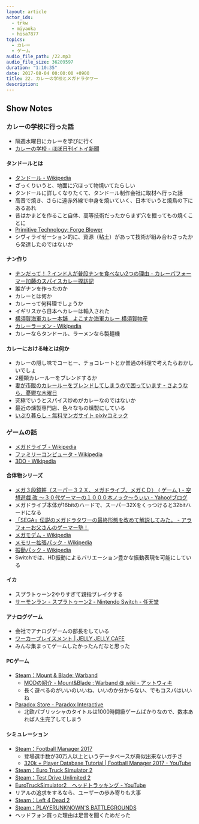 ```yaml
---
layout: article
actor_ids:
  - trkw
  - miyaoka
  - hisa7877
topics:
  - カレー
  - ゲーム
audio_file_path: /22.mp3
audio_file_size: 36209597
duration: "1:10:35"
date: 2017-08-04 00:00:00 +0900
title: 22. カレーの学校とメガドラタワー
description:
---
```


## Show Notes

### カレーの学校に行った話
- 隔週水曜日にカレーを学びに行く
- [カレーの学校 - ほぼ日刊イトイ新聞](http://www.1101.com/curryschool/index.html)

#### タンドールとは
- [タンドール - Wikipedia](https://ja.wikipedia.org/wiki/%E3%82%BF%E3%83%B3%E3%83%89%E3%83%BC%E3%83%AB)
- ざっくりいうと、地面に穴ほって物焼いてたらしい
- タンドールに詳しくなりたくて、タンドール制作会社に取材へ行った話
- 高音で焼き、さらに遠赤外線で中身を焼いていく、日本でいうと焼鳥の下にあるあれ
- 昔はかまどを作ること自体、高等技術だったからまず穴を掘ってもの焼くことに
- [Primitive Technology: Forge Blower](https://www.youtube.com/watch?v=VVV4xeWBIxE)
- シヴィライゼーション的に、資源（粘土）があって技術が組み合わさったから発達したのではないか

#### ナン作り
- [ナンだって！？インド人が普段ナンを食べない2つの理由 - カレーパフォーマー加藤のスパイスカレー探訪記](http://spicecurryevent.hatenablog.com/entry/2015/01/14/115000)
- 誰がナンを作ったのか
- カレーとは何か
- カレーって何料理でしょうか
- イギリスから日本へカレーは輸入された
- [横須賀海軍カレー本舗　よこすか海軍カレー 横須賀物産](http://yokosuka-curry.com/curry/what.html)
- [カレーラーメン - Wikipedia](https://ja.wikipedia.org/wiki/%E3%82%AB%E3%83%AC%E3%83%BC%E3%83%A9%E3%83%BC%E3%83%A1%E3%83%B3)
- カレーならタンドール、ラーメンなら製麺機

#### カレーにおける味とは何か
- カレーの隠し味でコーヒー、チョコレートとか普通の料理で考えたらおかしいでしょ
- 2種類カレールーをブレンドするか
- [妻が市販のカレールーをブレンドしてしまうので困っています - さようなら、憂鬱な木曜日](http://www.goodbyebluethursday.com/entry/curry)
- 究極でいうとスパイス炒めがカレーなのではないか
- 最近の燻製専門店、色々なもの燻製にしている
- [いぶり暮らし - 無料マンガサイト pixivコミック](https://comic.pixiv.net/works/1154)

### ゲームの話
- [メガドライブ - Wikipedia](https://ja.wikipedia.org/wiki/%E3%83%A1%E3%82%AC%E3%83%89%E3%83%A9%E3%82%A4%E3%83%96)
- [ファミリーコンピュータ - Wikipedia](https://ja.wikipedia.org/wiki/%E3%83%95%E3%82%A1%E3%83%9F%E3%83%AA%E3%83%BC%E3%82%B3%E3%83%B3%E3%83%94%E3%83%A5%E3%83%BC%E3%82%BF)
- [3DO - Wikipedia](https://ja.wikipedia.org/wiki/3DO)

#### 合体物シリーズ
- [メガ３段鏡餅（スーパー３２Ｘ、メガドライブ、メガＣＤ） ( ゲーム ) - 空想遊戯 改 ～３０代ゲーマーの１０００本ノック～うぃい - Yahoo!ブログ](https://blogs.yahoo.co.jp/echizenss/43353434.html)
- メガドライブ本体が16bitのハードで、スーパー32Xをくっつけると32bitハードになる
- [「SEGA」伝説のメガドラタワーの最終形態を改めて解説してみた。 - アラフォーお父さんのゲーマー塾！](http://around40gamer.blog.fc2.com/blog-entry-48.html)
- [メガモデム - Wikipedia](https://ja.wikipedia.org/wiki/%E3%83%A1%E3%82%AC%E3%83%A2%E3%83%87%E3%83%A0)
- [メモリー拡張パック - Wikipedia](https://ja.wikipedia.org/wiki/%E3%83%A1%E3%83%A2%E3%83%AA%E3%83%BC%E6%8B%A1%E5%BC%B5%E3%83%91%E3%83%83%E3%82%AF)
- [振動パック - Wikipedia](https://ja.wikipedia.org/wiki/%E6%8C%AF%E5%8B%95%E3%83%91%E3%83%83%E3%82%AF)
- Switchでは、HD振動によるバリエーション豊かな振動表現を可能にしている

#### イカ
- スプラトゥーン2やりすぎて親指ブレイクする
- [サーモンラン - スプラトゥーン2 - Nintendo Switch - 任天堂](https://www.nintendo.co.jp/switch/aab6a/coop/index.html)

#### アナログゲーム
- 会社でアナログゲームの部長をしている
- [ワーカープレイスメント \| JELLY JELLY CAFE](http://jellyjellycafe.com/tag/workerplacement)
- みんな集まってゲームしたかったんだなと思った

#### PCゲーム
- [Steam：Mount & Blade: Warband](http://store.steampowered.com/app/48700/Mount__Blade_Warband/)
  - [MODの紹介 - Mount&Blade : Warband @ wiki - アットウィキ](https://www21.atwiki.jp/warband/pages/28.html)
  - 長く遊べるのがいいのいいね、いいのか分からない、でもコスパはいいね
- [Paradox Store - Paradox Interactive](https://www.paradoxplaza.com/)
  - 北欧パブリッシャのタイトルは1000時間級ゲームばかりなので、数本あれば人生完了してしまう

#### シミュレーション
- [Steam：Football Manager 2017](http://store.steampowered.com/app/482730/Football_Manager_2017/?l=japanese)
  - 登場選手数が30万人以上というデータベースが真似出来ないガチさ
  - [320k + Player Database Tutorial \| Football Manager 2017 - YouTube](https://www.youtube.com/watch?v=7qn4tYhkwAw)
- [Steam：Euro Truck Simulator 2](http://store.steampowered.com/app/227300/Euro_Truck_Simulator_2/)
- [Steam：Test Drive Unlimited 2](http://store.steampowered.com/app/9930/Test_Drive_Unlimited_2/?l=japanese)
- [EuroTruckSimulator2　ヘッドトラッキング - YouTube](https://www.youtube.com/watch?v=Fx962U4T72c)
- リアルの追求をするなら、ユーザーの歩み寄りも大事
- [Steam：Left 4 Dead 2](http://store.steampowered.com/app/550/Left_4_Dead_2/?l=japanese)
- [Steam：PLAYERUNKNOWN'S BATTLEGROUNDS](http://store.steampowered.com/app/578080/PLAYERUNKNOWNS_BATTLEGROUNDS/)
- ヘッドフォン買った理由は足音を聞くためだった
